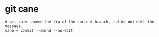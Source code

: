 # git cane

```gitconfig
# git cane: amend the tip of the current branch, and do not edit the message.
cane = commit --amend --no-edit
```
